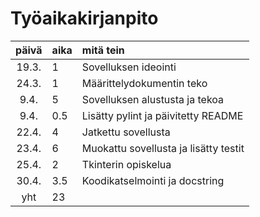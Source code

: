 # Työaikakirjanpito

| päivä | aika | mitä tein  |
| :----:|:-----| :-----|
| 19.3. | 1    | Sovelluksen ideointi |
| 24.3. | 1    | Määrittelydokumentin teko |
| 9.4. | 5    | Sovelluksen alustusta ja tekoa |
| 9.4. | 0.5    | Lisätty pylint ja päivitetty README |
| 22.4. | 4   | Jatkettu sovellusta |
| 23.4. | 6   | Muokattu sovellusta ja lisätty testit |
| 25.4. | 2   | Tkinterin opiskelua |
| 30.4. | 3.5   | Koodikatselmointi ja docstring|
| yht   | 23  | | 
